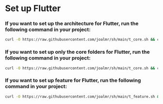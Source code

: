 # Set up Flutter

### If you want to set up the architecture for Flutter, run the following command in your project:

```bash
curl -O https://raw.githubusercontent.com/joalmr/sh/main/t_core.sh && curl -O https://raw.githubusercontent.com/joalmr/sh/main/t_feature.sh && curl -O https://raw.githubusercontent.com/joalmr/sh/main/t_arch.sh && chmod +x t_*.sh && ./t_arch.sh && rm t_arch.sh  t_feature.sh t_core.sh
```

### If you want to set up only the core folders for Flutter, run the following command in your project:
```bash
curl -O https://raw.githubusercontent.com/joalmr/sh/main/t_core.sh && chmod +x t_*.sh && ./t_core.sh && rm t_core.sh
```

### If you want to set up feature for Flutter, run the following command in your project:
```bash
curl -O https://raw.githubusercontent.com/joalmr/sh/main/t_feature.sh && chmod +x t_*.sh && ./t_feature.sh && rm t_feature.sh
```